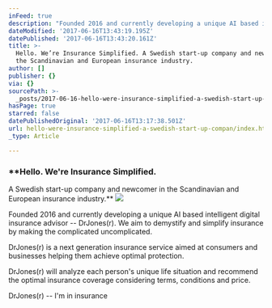 ```yaml
---
inFeed: true
description: "Founded 2016 and currently developing a unique AI based intelligent digital insurance advisor – DrJones®.\_We aim to demystify and simplify insurance by making the complicated uncomplicated."
dateModified: '2017-06-16T13:43:19.195Z'
datePublished: '2017-06-16T13:43:20.161Z'
title: >-
  Hello. We’re Insurance Simplified. A Swedish start-up company and newcomer in
  the Scandinavian and European insurance industry.
author: []
publisher: {}
via: {}
sourcePath: >-
  _posts/2017-06-16-hello-were-insurance-simplified-a-swedish-start-up-company.md
hasPage: true
starred: false
datePublishedOriginal: '2017-06-16T13:17:38.501Z'
url: hello-were-insurance-simplified-a-swedish-start-up-compan/index.html
_type: Article

---
```

### **Hello. We're Insurance Simplified.   
A Swedish start-up company and newcomer in the Scandinavian and European insurance industry.**
![](https://the-grid-user-content.s3-us-west-2.amazonaws.com/ba7c6701-3ed3-441b-a98b-3b5fc95c9c32.png)

Founded 2016 and currently developing a unique AI based intelligent digital insurance advisor -- DrJones(r). We aim to demystify and simplify insurance by making the complicated uncomplicated.

DrJones(r) is a next generation insurance service aimed at consumers and businesses helping them achieve optimal protection.

DrJones(r) will analyze each person's unique life situation and recommend the optimal insurance coverage considering terms, conditions and price.

DrJones(r) -- I'm in insurance
